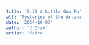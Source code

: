 ```yaml
---
title: '5.32 A Little Gun Fu'
alt: 'Mysteries of the Arcana'
date: '2024-10-03'
author: 'J Gray'
artist: 'Keira'
---
```

